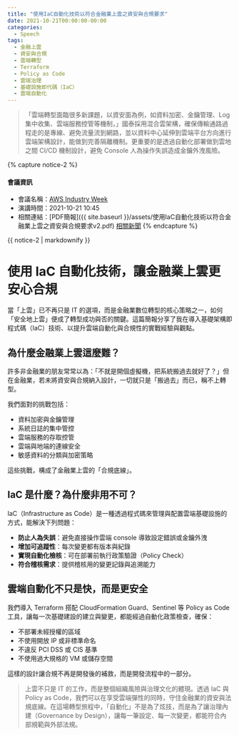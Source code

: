 ```yaml
---
title: "使用IaC自動化技術以符合金融業上雲之資安與合規要求"
date: 2021-10-21T00:00:00-00:00
categories:
  - Speech
tags:
  - 金融上雲
  - 資安與合規
  - 雲端轉型  
  - Terraform
  - Policy as Code
  - 雲端治理
  - 基礎設施即代碼（IaC）
  - 雲端自動化
---
```


> 「雲端轉型面臨很多新課題，以資安面為例，如資料加密、金鑰管理、Log 集中收集、雲端服務控管等機制，」國泰採用混合雲架構，確保傳輸通路過程走的是專線、避免流量流到網路，並以資料中心延伸到雲端平台方向進行雲端架構設計，能做到完善隔離機制。更重要的是透過自動化部署做到雲地之間 CI/CD 機制設計，避免 Console 人為操作失誤造成金鑰外洩風險。

{% capture notice-2 %}
#### 會議資訊

* 會議名稱：[AWS Industry Week](https://aws.amazon.com/tw/events/taiwan/events/industry-week-tw/)
* 演講時間：2021-10-21 10:45
* 相關連結：[PDF簡報]({{ site.baseurl }}/assets/使用IaC自動化技術以符合金融業上雲之資安與合規要求v2.pdf) [相關新聞](https://aws.amazon.com/tw/events/taiwan/interviews/articles-Cathay-IaC/)
  {% endcapture %}

<div class="notice">{{ notice-2 | markdownify }}</div>



# 使用 IaC 自動化技術，讓金融業上雲更安心合規

當「上雲」已不再只是 IT 的選項，而是金融業數位轉型的核心策略之一，如何「安全地上雲」便成了轉型成功與否的關鍵。這篇簡報分享了我在導入基礎架構即程式碼（IaC）技術、以提升雲端自動化與合規性的實戰經驗與觀點。

## 為什麼金融業上雲這麼難？

許多非金融業的朋友常常以為：「不就是開個虛擬機，把系統搬過去就好了？」但在金融業，若未將資安與合規納入設計，一切就只是「搬過去」而已，稱不上轉型。

我們面對的挑戰包括：

- 資料加密與金鑰管理
- 系統日誌的集中管控
- 雲端服務的存取控管
- 雲端與地端的連線安全
- 敏感資料的分類與加密策略

這些挑戰，構成了金融業上雲的「合規底線」。

## IaC 是什麼？為什麼非用不可？

IaC（Infrastructure as Code）是一種透過程式碼來管理與配置雲端基礎設施的方式，能解決下列問題：

- **防止人為失誤**：避免直接操作雲端 console 導致設定錯誤或金鑰外洩
- **增加可追蹤性**：每次變更都有版本與紀錄
- **實現自動化檢核**：可在部署前執行政策驗證（Policy Check）
- **符合稽核需求**：提供稽核用的變更記錄與追溯能力

## 雲端自動化不只是快，而是更安全

我們導入 Terraform 搭配 CloudFormation Guard、Sentinel 等 Policy as Code 工具，讓每一次基礎建設的建立與變更，都能經過自動化政策檢查，確保：

- 不部署未經授權的區域
- 不使用開放 IP 或非標準命名
- 不違反 PCI DSS 或 CIS 基準
- 不使用過大規格的 VM 或儲存空間

這樣的設計讓合規不再是開發後的補救，而是開發流程中的一部分。



> 上雲不只是 IT 的工作，而是整個組織風險與治理文化的體現。透過 IaC 與 Policy as Code，我們可以在享受雲端彈性的同時，守住金融業的資安與法規底線。在這場轉型旅程中，「自動化」不是為了炫技，而是為了讓治理內建（Governance by Design），讓每一筆設定、每一次變更，都能符合內部規範與外部法規。
